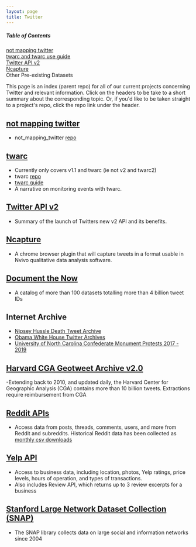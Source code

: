 ```yaml
---
layout: page
title: Twitter
---
```


##### Table of Contents    
[not mapping twitter](#nomaps)   
[twarc and twarc use guide](#twarc)  
[Twitter API v2](#v2)   
[Ncapture](https://chrome.google.com/webstore/detail/ncapture/lgomjifbpjfhpodjhihemafahhmegbek)
<br>
Other Pre-existing Datasets

 
This page is an index (parent repo) for all of our current projects concerning Twitter and relevant information. Click on the headers to be take to a short summary about the corresponding topic. Or, if you'd like to be taken straight to a project's repo, click the repo link under the header. 


<a name="nomaps"/>   

## [not mapping twitter](not_mapping_twitter.md)
- not_mapping_twitter [repo](https://github.com/ucsb-dreamlab/not_mapping_twitter)


<a name="twarc"/>  

## [twarc](twarc.md)   
- Currently only covers v1.1 and twarc (ie not v2 and twarc2)
- twarc [repo](https://github.com/ucsb-dreamlab/twarc)
  <a name="monitoring"/>    
- [twarc guide](monitoring_events_twarc.md)
- A narrative on monitoring events with twarc. 

<a name="v2"/>    

## [Twitter API v2](v2.md)
- Summary of the launch of Twitters new v2 API and its benefits.

## [Ncapture](https://chrome.google.com/webstore/detail/ncapture/lgomjifbpjfhpodjhihemafahhmegbek)
- A chrome browser plugin that will capture tweets in a format usable in Nvivo qualitative data analysis software. 


## [Document the Now](https://catalog.docnow.io/)
- A catalog of more than 100 datasets totalling more than 4 billion tweet IDs 

## Internet Archive 
- [Nipsey Hussle Death Tweet Archive](https://archive.org/details/nipsey-hustle-tweets)
- [Obama White House Twitter Archives](https://archive.org/details/ObamaWhiteHouseTwitterArchive)
- [University of North Carolina Confederate Monument Protests 2017 - 2019](https://dcr.lib.unc.edu/record/3551adaa-5b88-4460-8e0d-e661a204442a)

## [Harvard CGA Geotweet Archive v2.0](https://dataverse.harvard.edu/dataset.xhtml?persistentId=doi:10.7910/DVN/3NCMB6)
-Extending back to 2010, and updated daily, the Harvard Center for Geographic Analysis (CGA) contains more than 10 billion tweets. Extractions require reimbursement from CGA

## [Reddit APIs](https://www.reddit.com/dev/api/)
- Access data from posts, threads, comments, users, and more from Reddit and subreddits. Historical Reddit data has been collected as [monthly csv downloads](http://files.pushshift.io/reddit/)

## [Yelp API](https://docs.developer.yelp.com/docs/getting-started)
- Access to business data, including location, photos, Yelp ratings, price levels, hours of operation, and types of transactions. 
- Also includes Review API, which returns up to 3 review excerpts for a business 

## [Stanford Large Network Dataset Collection (SNAP)](http://snap.stanford.edu/data/index.html)
- The SNAP library collects data on large social and information networks since 2004 

